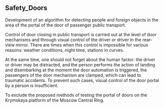 ## Safety_Doors
Development of an algorithm for detecting people and foreign objects in the area of the portal of the door of passenger public transport.

Control of door closing in public transport is carried out at the level of door mechanisms and through visual control of the driver or driver in the rear-view mirror. There are times when this control is impossible for various reasons: weather conditions, night time, stations in curves.

At the same time, one should not forget about the human factor: the driver or driver may be distracted, and the person performs the action of landing and disembarking at the moment the door automation is triggered, the passengers of the door mechanism are clamped, which can lead to traumatic accidents. To prevent such cases, visual control of the door portal by a person is insufficient.

To exclude the proposed methods of testing the portal of doors on the Krymskaya platform of the Moscow Central Ring.
